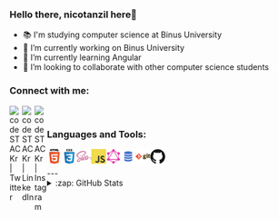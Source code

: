### Hello there, nicotanzil here👋 

- :books: I'm studying computer science at Binus University
- 🔭 I’m currently working on Binus University
- 🌱 I’m currently learning Angular
- 👯 I’m looking to collaborate with other computer science students

### Connect with me:

[<img align="left" alt="codeSTACKr | Twitter" width="22px" src="https://cdn.jsdelivr.net/npm/simple-icons@v3/icons/twitter.svg" />][twitter]
[<img align="left" alt="codeSTACKr | LinkedIn" width="22px" src="https://cdn.jsdelivr.net/npm/simple-icons@v3/icons/linkedin.svg" />][linkedin]
[<img align="left" alt="codeSTACKr | Instagram" width="22px" src="https://cdn.jsdelivr.net/npm/simple-icons@v3/icons/instagram.svg" />][instagram]

<br />

### Languages and Tools:

[<img align="left" alt="HTML5" width="26px" src="https://raw.githubusercontent.com/github/explore/80688e429a7d4ef2fca1e82350fe8e3517d3494d/topics/html/html.png" />][link]
[<img align="left" alt="CSS3" width="26px" src="https://raw.githubusercontent.com/github/explore/80688e429a7d4ef2fca1e82350fe8e3517d3494d/topics/css/css.png" />][link]
[<img align="left" alt="Sass" width="26px" src="https://raw.githubusercontent.com/github/explore/80688e429a7d4ef2fca1e82350fe8e3517d3494d/topics/sass/sass.png" />][link]
[<img align="left" alt="JavaScript" width="26px" src="https://raw.githubusercontent.com/github/explore/80688e429a7d4ef2fca1e82350fe8e3517d3494d/topics/javascript/javascript.png" />][link]
[<img align="left" alt="GraphQL" width="26px" src="https://raw.githubusercontent.com/github/explore/80688e429a7d4ef2fca1e82350fe8e3517d3494d/topics/graphql/graphql.png" />][link]
[<img align="left" alt="SQL" width="26px" src="https://raw.githubusercontent.com/github/explore/80688e429a7d4ef2fca1e82350fe8e3517d3494d/topics/sql/sql.png" />][link]
[<img align="left" alt="Git" width="26px" src="https://raw.githubusercontent.com/github/explore/80688e429a7d4ef2fca1e82350fe8e3517d3494d/topics/git/git.png" />][link]
[<img align="left" alt="GitHub" width="26px" src="https://raw.githubusercontent.com/github/explore/78df643247d429f6cc873026c0622819ad797942/topics/github/github.png" />][link]

<br />
<br />
---


<details>
  <summary>:zap: GitHub Stats</summary>

  <img align="left" alt="GitHub Stats" src="https://github-readme-stats.vercel.app/api/?username=nicotanzil&count_private=true&theme=tokyonight&showicons=true" />
  <img align="left" alt="GitHub Language Stats" src="https://github-readme-stats.vercel.app/api/top-langs/?username=nicotanzil&langs_count=5&theme=tokyonight" />

</details>

[website]: #
[course]: #
[twitter]: https://twitter.com/nicotanzil
[youtube]: #
[instagram]: https://instagram.com/tanzilclementius
[linkedin]: https://linkedin.com/in/clementius-nichklaus-tanzil-328b851a2/
[webdevplaylist]: #
[jsplaylist]: #
[cssplaylist]: #
[reactplaylist]: #
[link]: #

